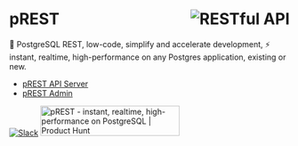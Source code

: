 # <img align="right" src="https://docs.prestd.com/logo.png" alt="RESTful API" title="RESTful API"> pREST

🐘  PostgreSQL REST, low-code, simplify and accelerate development, ⚡ instant, realtime, high-performance on any Postgres application, existing or new.

- [pREST API Server](https://github.com/prest/prest)
- [pREST Admin](https://github.com/prest/prest.admin)

[![Slack](https://img.shields.io/badge/slack-prestd-blueviolet.svg?logo=slack)](http://slack.prestd.com/)
<a href="https://www.producthunt.com/posts/prest?utm_source=badge-featured&utm_medium=badge&utm_souce=badge-prest" target="_blank"><img src="https://api.producthunt.com/widgets/embed-image/v1/featured.svg?post_id=303506&theme=light" alt="pREST - instant, realtime, high-performance on PostgreSQL | Product Hunt" style="width: 250px; height: 54px;" width="250" height="54" /></a>
